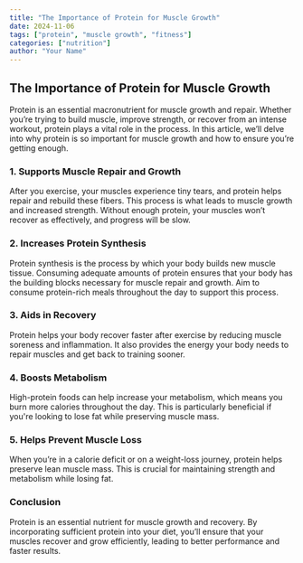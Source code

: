 ```yaml
---
title: "The Importance of Protein for Muscle Growth"
date: 2024-11-06
tags: ["protein", "muscle growth", "fitness"]
categories: ["nutrition"]
author: "Your Name"
---
```


## The Importance of Protein for Muscle Growth

Protein is an essential macronutrient for muscle growth and repair. Whether you’re trying to build muscle, improve strength, or recover from an intense workout, protein plays a vital role in the process. In this article, we’ll delve into why protein is so important for muscle growth and how to ensure you’re getting enough.

### 1. Supports Muscle Repair and Growth

After you exercise, your muscles experience tiny tears, and protein helps repair and rebuild these fibers. This process is what leads to muscle growth and increased strength. Without enough protein, your muscles won’t recover as effectively, and progress will be slow.

### 2. Increases Protein Synthesis

Protein synthesis is the process by which your body builds new muscle tissue. Consuming adequate amounts of protein ensures that your body has the building blocks necessary for muscle repair and growth. Aim to consume protein-rich meals throughout the day to support this process.

### 3. Aids in Recovery

Protein helps your body recover faster after exercise by reducing muscle soreness and inflammation. It also provides the energy your body needs to repair muscles and get back to training sooner.

### 4. Boosts Metabolism

High-protein foods can help increase your metabolism, which means you burn more calories throughout the day. This is particularly beneficial if you're looking to lose fat while preserving muscle mass.

### 5. Helps Prevent Muscle Loss

When you’re in a calorie deficit or on a weight-loss journey, protein helps preserve lean muscle mass. This is crucial for maintaining strength and metabolism while losing fat.

### Conclusion

Protein is an essential nutrient for muscle growth and recovery. By incorporating sufficient protein into your diet, you’ll ensure that your muscles recover and grow efficiently, leading to better performance and faster results.

